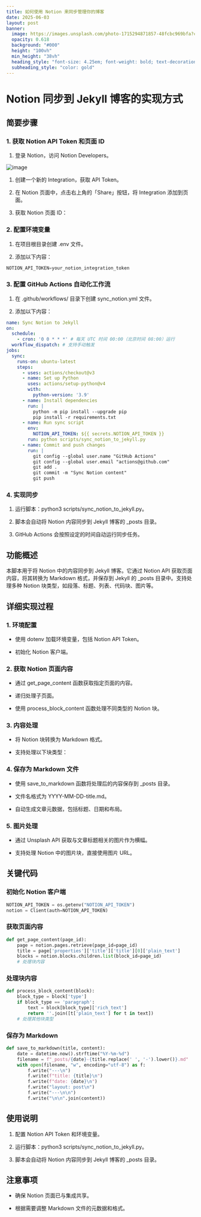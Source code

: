 ```yaml
---
title: 如何使用 Notion 来同步管理你的博客
date: 2025-06-03
layout: post
banner:
  image: https://images.unsplash.com/photo-1715294871857-48fcbc969bfa?crop=entropy&cs=tinysrgb&fit=max&fm=jpg&ixid=M3w2OTIwMzJ8MHwxfHJhbmRvbXx8fHx8fHx8fDE3NDg5NjA1NDh8&ixlib=rb-4.1.0&q=80&w=1080
  opacity: 0.618
  background: "#000"
  height: "100vh"
  min_height: "38vh"
  heading_style: "font-size: 4.25em; font-weight: bold; text-decoration: underline"
  subheading_style: "color: gold"
---
```


# Notion 同步到 Jekyll 博客的实现方式

## 简要步骤

### 1. 获取 Notion API Token 和页面 ID

1. 登录 Notion，访问 Notion Developers。

![image](https://prod-files-secure.s3.us-west-2.amazonaws.com/a7a0cc5a-89b9-4cda-8686-1fba0ca52f40/d19c1afe-dea5-4312-9333-786b0ba83054/image.png?X-Amz-Algorithm=AWS4-HMAC-SHA256&X-Amz-Content-Sha256=UNSIGNED-PAYLOAD&X-Amz-Credential=ASIAZI2LB466XK3IJD2G%2F20250603%2Fus-west-2%2Fs3%2Faws4_request&X-Amz-Date=20250603T142227Z&X-Amz-Expires=3600&X-Amz-Security-Token=IQoJb3JpZ2luX2VjED0aCXVzLXdlc3QtMiJGMEQCICutmapbvvLeruTNrlfmyGiC18nz0z0joCIrkSXhtAw4AiAXLu90j%2F2YqT4TdH5P2%2FEpnpeBnVu9CXegd3zfO3XX5Sr%2FAwgWEAAaDDYzNzQyMzE4MzgwNSIMhEQQmMV64mrEUYvVKtwDqhh0TO%2B5fvHExzbRhRlfACsXKNRRFV%2FFqkawS2bseSARO7guk09cAuau8vi5V%2BMjhmNyM3pZE%2By2d6pm1r3CF9I37m0PFlfnCmJXJqPbpbbMLe2krbVjCup0FmPTyC47at31bWSaGQHglPMwm2xe5y6FSUWL09RWaTrgBGiyDQ0BB1Jk3ds%2FQy4ftzSzDWk%2B%2BI7nROfTdDeH7BgkRX2wQ6RXMTO3APnVfZRaBnYelFr89iuNBKTV5phm%2BwDej19sgoT%2Fb5C6pMzewGcrkdeKIPeMeYD4URC1zjgzU64Gm7P%2FCHOk8YclggQazgVodzuog6CYWTvB24poYEVN74K05YCB%2BaBKI2DvdWNOW2weDpH38Pz0LEQjAwwnHVH6mIg9QSYAZEMlZEJMsPsQn0bYULsShKwHjz2duLl6%2BNtA%2BmTIC9bygPJS4w1DDzwcCLQLbLJMOAMfhfFJjQ5ITl0rKRVVgHdBTXTSXHBzDkbsoaTT76tGd2ZZknLB5nBlPmKJtG%2BIyFW1Ry1pIgq3mQgS8Zdn6%2FKxapSzR5dm%2FsU9jpqKn6e3qKwaf2G7%2FOIONnGdk%2Bq%2BhUZlMz2ZXxrbZL%2BzQ8AcfIRWkhFDxOOB0kKXPQ7zpgSMc2u0XcNrK7gwy%2Bb7wQY6pgFzGk3MFzOyJZXxpU047Q4LJ8xOl71gPQQxlyaymI5y18y6iwiFXB45uapNAAC1Le3N6GzI0ajUdgp%2BfFw4mOeeqRqLDFHS1CKXJ6W23te%2BPlBGTbLuHB1jFZzHkiDaf0y164yh6fqejSjD7cX5mEHL2NDirC2h81okcpJ7uiGAeTh6Dw5ItDzoP6PfeUjAzyuvTeZb%2B%2FN274LnFkHI%2FWS7ej5olPOo&X-Amz-Signature=3f6e111f03ac12ac5fc86c395ba3eb255ba61190151667b6b325e30e062c1dc7&X-Amz-SignedHeaders=host&x-id=GetObject)

1. 创建一个新的 Integration，获取 API Token。

1. 在 Notion 页面中，点击右上角的「Share」按钮，将 Integration 添加到页面。

1. 获取 Notion 页面 ID：


### 2. 配置环境变量

1. 在项目根目录创建 .env 文件。

1. 添加以下内容：

```javascript
NOTION_API_TOKEN=your_notion_integration_token
```

### 3. 配置 GitHub Actions 自动化工作流

1. 在 .github/workflows/ 目录下创建 sync_notion.yml 文件。

1. 添加以下内容：

```yaml
name: Sync Notion to Jekyll
on:
  schedule:
    - cron: '0 0 * * *' # 每天 UTC 时间 00:00（北京时间 08:00）运行
  workflow_dispatch: # 支持手动触发
jobs:
  sync:
    runs-on: ubuntu-latest
    steps:
      - uses: actions/checkout@v3
      - name: Set up Python
        uses: actions/setup-python@v4
        with:
          python-version: '3.9'
      - name: Install dependencies
        run: |
          python -m pip install --upgrade pip
          pip install -r requirements.txt
      - name: Run sync script
        env:
          NOTION_API_TOKEN: ${{ secrets.NOTION_API_TOKEN }}
        run: python scripts/sync_notion_to_jekyll.py
      - name: Commit and push changes
        run: |
          git config --global user.name "GitHub Actions"
          git config --global user.email "actions@github.com"
          git add .
          git commit -m "Sync Notion content"
          git push
```

### 4. 实现同步

1. 运行脚本：python3 scripts/sync_notion_to_jekyll.py。

1. 脚本会自动将 Notion 内容同步到 Jekyll 博客的 _posts 目录。

1. GitHub Actions 会按照设定的时间自动运行同步任务。

## 功能概述

本脚本用于将 Notion 中的内容同步到 Jekyll 博客。它通过 Notion API 获取页面内容，将其转换为 Markdown 格式，并保存到 Jekyll 的 _posts 目录中。支持处理多种 Notion 块类型，如段落、标题、列表、代码块、图片等。

## 详细实现过程

### 1. 环境配置

- 使用 dotenv 加载环境变量，包括 Notion API Token。

- 初始化 Notion 客户端。

### 2. 获取 Notion 页面内容

- 通过 get_page_content 函数获取指定页面的内容。

- 递归处理子页面。

- 使用 process_block_content 函数处理不同类型的 Notion 块。

### 3. 内容处理

- 将 Notion 块转换为 Markdown 格式。

- 支持处理以下块类型：


### 4. 保存为 Markdown 文件

- 使用 save_to_markdown 函数将处理后的内容保存到 _posts 目录。

- 文件名格式为 YYYY-MM-DD-title.md。

- 自动生成文章元数据，包括标题、日期和布局。

### 5. 图片处理

- 通过 Unsplash API 获取与文章标题相关的图片作为横幅。

- 支持处理 Notion 中的图片块，直接使用图片 URL。

## 关键代码

### 初始化 Notion 客户端

```python
NOTION_API_TOKEN = os.getenv("NOTION_API_TOKEN")
notion = Client(auth=NOTION_API_TOKEN)
```

### 获取页面内容

```python
def get_page_content(page_id):
    page = notion.pages.retrieve(page_id=page_id)
    title = page['properties']['title']['title'][0]['plain_text']
    blocks = notion.blocks.children.list(block_id=page_id)
    # 处理块内容
```

### 处理块内容

```python
def process_block_content(block):
    block_type = block['type']
    if block_type == 'paragraph':
        text = block[block_type]['rich_text']
        return ''.join([t['plain_text'] for t in text])
    # 处理其他块类型
```

### 保存为 Markdown

```python
def save_to_markdown(title, content):
    date = datetime.now().strftime("%Y-%m-%d")
    filename = f"_posts/{date}-{title.replace(' ', '-').lower()}.md"
    with open(filename, "w", encoding="utf-8") as f:
        f.write("---\n")
        f.write(f"title: {title}\n")
        f.write(f"date: {date}\n")
        f.write("layout: post\n")
        f.write("---\n\n")
        f.write("\n\n".join(content))
```

## 使用说明

1. 配置 Notion API Token 和环境变量。

1. 运行脚本：python3 scripts/sync_notion_to_jekyll.py。

1. 脚本会自动将 Notion 内容同步到 Jekyll 博客的 _posts 目录。

## 注意事项

- 确保 Notion 页面已与集成共享。

- 根据需要调整 Markdown 文件的元数据和格式。